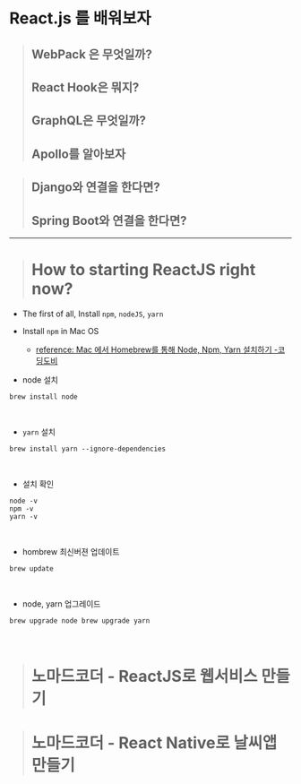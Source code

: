 # React.js 를 배워보자

> ## WebPack 은 무엇일까?
> ## React Hook은 뭐지?
> ## GraphQL은 무엇일까?
> ## Apollo를 알아보자

> ## Django와 연결을 한다면?
> ## Spring Boot와 연결을 한다면?

<hr>

> # How to starting ReactJS right now?

- The first of all, Install `npm`, `nodeJS`, `yarn`

- Install `npm` in Mac OS
  - [reference: Mac 에서 Homebrew를 통해 Node, Npm, Yarn 설치하기 -코딩도비](https://butter-ring.tistory.com/17)

- node 설치

```shell
brew install node
```

<br>

- `yarn` 설치

```shell
brew install yarn --ignore-dependencies
```

<br>

- 설치 확인

```shell
node -v
npm -v
yarn -v
```

<br>

- hombrew 최신버젼 업데이트

```shell
brew update
```

<br>

- node, yarn 업그레이드

```shell
brew upgrade node brew upgrade yarn
```

<br>

> # 노마드코더 - ReactJS로 웹서비스 만들기


> # 노마드코더 - React Native로 날씨앱 만들기
